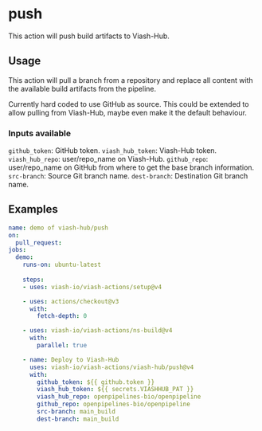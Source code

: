 # push

This action will push build artifacts to Viash-Hub.

## Usage

This action will pull a branch from a repository and replace all content with the available build artifacts from the pipeline.

Currently hard coded to use GitHub as source. This could be extended to allow pulling from Viash-Hub, maybe even make it the default behaviour.

### Inputs available

  `github_token`: GitHub token.
  `viash_hub_token`: Viash-Hub token.
  `viash_hub_repo`: user/repo_name on Viash-Hub.
  `github_repo`: user/repo_name on GitHub from where to get the base branch information.
  `src-branch`: Source Git branch name.
  `dest-branch`: Destination Git branch name.

## Examples

```yaml
name: demo of viash-hub/push
on:
  pull_request:
jobs:
  demo:
    runs-on: ubuntu-latest
    
    steps:
    - uses: viash-io/viash-actions/setup@v4

    - uses: actions/checkout@v3
      with:
        fetch-depth: 0

    - uses: viash-io/viash-actions/ns-build@v4
      with:
        parallel: true        

    - name: Deploy to Viash-Hub
      uses: viash-io/viash-actions/viash-hub/push@v4
      with:
        github_token: ${{ github.token }}
        viash_hub_token: ${{ secrets.VIASHHUB_PAT }}
        viash_hub_repo: openpipelines-bio/openpipeline
        github_repo: openpipelines-bio/openpipeline
        src-branch: main_build
        dest-branch: main_build
```